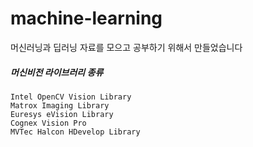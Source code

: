 # machine-learning

머신러닝과 딥러닝 자료를 모으고 공부하기 위해서 만들었습니다


##### 머신비전 라이브러리 종류

    Intel OpenCV Vision Library
    Matrox Imaging Library
    Euresys eVision Library
    Cognex Vision Pro
    MVTec Halcon HDevelop Library
    
    
<!--
https://jmp-machinepro.tistory.com/6
-->
